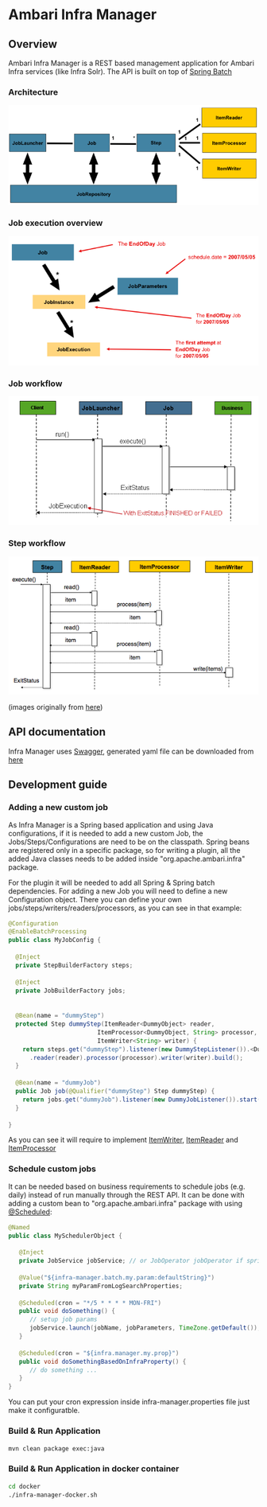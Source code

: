 <!--
{% comment %}
Licensed to the Apache Software Foundation (ASF) under one or more
contributor license agreements.  See the NOTICE file distributed with
this work for additional information regarding copyright ownership.
The ASF licenses this file to you under the Apache License, Version 2.0
(the "License"); you may not use this file except in compliance with
the License.  You may obtain a copy of the License at

http://www.apache.org/licenses/LICENSE-2.0

Unless required by applicable law or agreed to in writing, software
distributed under the License is distributed on an "AS IS" BASIS,
WITHOUT WARRANTIES OR CONDITIONS OF ANY KIND, either express or implied.
See the License for the specific language governing permissions and
limitations under the License.
{% endcomment %}
-->

# Ambari Infra Manager

## Overview

Ambari Infra Manager is a REST based management application for Ambari Infra services (like Infra Solr). The API is built on top of [Spring Batch](http://docs.spring.io/spring-batch/reference/html/)

### Architecture
![batch-1](docs/images/batch-1.png)

### Job execution overview
![batch-2](docs/images/batch-2.png)

### Job workflow
![batch-3](docs/images/batch-3.png)

### Step workflow
![batch-4](docs/images/batch-4.png)

(images originally from [here](http://docs.spring.io/spring-batch/reference/html/))

## API documentation

Infra Manager uses [Swagger](http://swagger.io/), generated yaml file can be downloaded from [here](docs/api/swagger.yaml)


## Development guide

### Adding a new custom job

As Infra Manager is a Spring based application and using Java configurations, if it is needed to add a new custom Job, the Jobs/Steps/Configurations are need to be on the classpath. Spring beans are registered only in a specific package, so for writing a plugin, all the added Java classes needs to be added inside "org.apache.ambari.infra" package.

For the plugin it will be needed to add all Spring & Spring batch dependencies. For adding a new Job you will need to define a new Configuration object. There you can define your own jobs/steps/writers/readers/processors, as you can see in that example:
```java
@Configuration
@EnableBatchProcessing
public class MyJobConfig {

  @Inject
  private StepBuilderFactory steps;

  @Inject
  private JobBuilderFactory jobs;
  
  
  @Bean(name = "dummyStep")
  protected Step dummyStep(ItemReader<DummyObject> reader,
                         ItemProcessor<DummyObject, String> processor,
                         ItemWriter<String> writer) {
    return steps.get("dummyStep").listener(new DummyStepListener()).<DummyObject, String> chunk(2)
      .reader(reader).processor(processor).writer(writer).build();
  }
  
  @Bean(name = "dummyJob")
  public Job job(@Qualifier("dummyStep") Step dummyStep) {
    return jobs.get("dummyJob").listener(new DummyJobListener()).start(dummyStep).build();
  }

}
```
As you can see it will require to implement [ItemWriter](https://docs.spring.io/spring-batch/apidocs/org/springframework/batch/item/ItemWriter.html), [ItemReader](http://docs.spring.io/spring-batch/trunk/apidocs/org/springframework/batch/item/ItemReader.html) and [ItemProcessor](https://docs.spring.io/spring-batch/apidocs/org/springframework/batch/item/ItemProcessor.html)

### Schedule custom jobs

It can be needed based on business requirements to schedule jobs (e.g. daily) instead of run manually through the REST API. It can be done with adding a custom bean to "org.apache.ambari.infra" package with using [@Scheduled](http://docs.spring.io/spring-framework/docs/current/javadoc-api/org/springframework/scheduling/annotation/Scheduled.html):
```java
@Named
public class MySchedulerObject {

   @Inject
   private JobService jobService; // or JobOperator jobOperator if spring-batch-admin manager dependecy is not included
   
   @Value("${infra-manager.batch.my.param:defaultString}")
   private String myParamFromLogSearchProperties;
   
   @Scheduled(cron = "*/5 * * * * MON-FRI")
   public void doSomething() {
      // setup job params
      jobService.launch(jobName, jobParameters, TimeZone.getDefault());
   }
   
   @Scheduled(cron = "${infra.manager.my.prop}")
   public void doSomethingBasedOnInfraProperty() {
      // do something ...
   }
}
```

You can put your cron expression inside infra-manager.properties file just make it configuratble.
### Build & Run Application
```bash
mvn clean package exec:java
```

### Build & Run Application in docker container
```bash
cd docker
./infra-manager-docker.sh
```